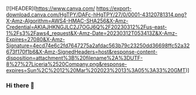 [![HEADER](https://www.canva.com/
https://export-download.canva.com/HgTPY/DAFc-hHgTPY/27/0/0001-43120781314.png?X-Amz-Algorithm=AWS4-HMAC-SHA256&X-Amz-Credential=AKIAJHKNGJLC2J7OGJ6Q%2F20230312%2Fus-east-1%2Fs3%2Faws4_request&X-Amz-Date=20230312T053413Z&X-Amz-Expires=27080&X-Amz-Signature=4ecd74e6c2fd7647275a2afdac563b79c23250dd36698ffc52a32673f170f1b6&X-Amz-SignedHeaders=host&response-content-disposition=attachment%3B%20filename%2A%3DUTF-8%27%27Liceria%2520Company.png&response-expires=Sun%2C%2012%20Mar%202023%2013%3A05%3A33%20GMT)]
### Hi there 👋

